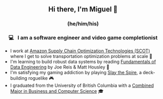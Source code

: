 <h2 align="center"> Hi there, I'm Miguel 👋 </h3>
<h3 align="center"> (he/him/his) </h3>

<h3 align="center"> 💻 &nbsp; I am a software engineer and video game completionist</h3>

- I work at [Amazon Supply Chain Optimization Technologies (SCOT)](https://www.amazon.jobs/en/teams/scot) where I get to solve transportation optimization problems at scale 💼
- I'm learning to build robust data systems by reading [Fundamentals of Data Engineering](https://www.oreilly.com/library/view/fundamentals-of-data/9781098108298/) by Joe Reis & Matt Housley 🌱
- I'm satisfying my gaming addiction by playing [Slay the Spire](https://store.steampowered.com/app/646570/Slay_the_Spire/), a deck-building roguelike 🎮
- I graduated from the University of British Columbia with a [Combined Major in Business and Computer Science](https://mybcom.sauder.ubc.ca/courses-money-enrolment/program-requirements/combined-major-in%C2%A0business-and-computer-science) 🎓
